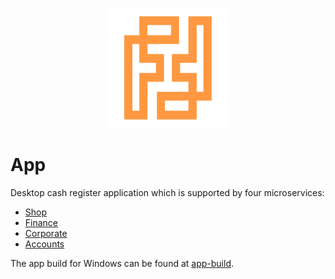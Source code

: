 <p align="center">
<img src="https://raw.githubusercontent.com/tkresic/app/main/web/icons/Icon-192.png">
</p>

# App

Desktop cash register application which is supported by four microservices:

- [Shop](https://github.com/tkresic/shop)
- [Finance](https://github.com/tkresic/finance)
- [Corporate](https://github.com/tkresic/corporate)
- [Accounts](https://github.com/tkresic/accounts)

The app build for Windows can be found at [app-build](https://github.com/tkresic/app-build).
